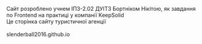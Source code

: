 Сайт розроблено учнем ІПЗ-2.02 ДУІТЗ Бортніком Нікітою, як завдання по Frontend на практиці у компанії KeepSolid
<br>
Це сторінка сайту туристичної агенції
<br>
<br>
slenderball2016.github.io
<br>
